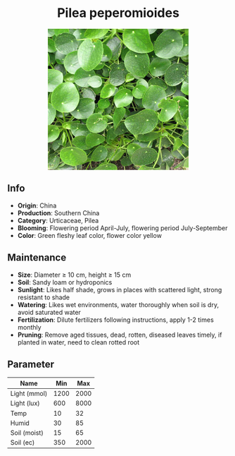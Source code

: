 <h1 align='center'>Pilea peperomioides</h1>
<p align="center">
    <img 
        align='center'
        width='320'
        src="../images/pilea peperomioides.png" 
        alt='Pilea peperomioides' />
</p>

## Info

 - **Origin**: China
 - **Production**: Southern China
 - **Category**: Urticaceae, Pilea
 - **Blooming**: Flowering period April-July, flowering period July-September
 - **Color**: Green fleshy leaf color, flower color yellow

## Maintenance

 - **Size**: Diameter ≥ 10 cm, height ≥ 15 cm
 - **Soil**: Sandy loam or hydroponics
 - **Sunlight**: Likes half shade, grows in places with scattered light, strong resistant to shade
 - **Watering**: Likes wet environments, water thoroughly when soil is dry, avoid saturated water
 - **Fertilization**: Dilute fertilizers following instructions, apply 1-2 times monthly
 - **Pruning**: Remove aged tissues, dead, rotten, diseased leaves timely, if planted in water, need to clean rotted root

## Parameter

| Name         | Min  | Max   |
|--------------|------|-------|
| Light (mmol) | 1200 | 2000  |
| Light (lux)  | 600 | 8000 |
| Temp         | 10    | 32    |
| Humid        | 30   | 85    |
| Soil (moist) | 15   | 65    |
| Soil (ec)    | 350  | 2000  |